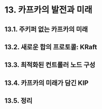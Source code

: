 # 13. 카프카의 발전과 미래

## 13.1. 주키퍼 없는 카프카의 미래
## 13.2. 새로운 합의 프로토콜: KRaft
## 13.3. 최적화된 컨트롤러 노드 구성
## 13.4. 카프카의 미래가 담긴 KIP
## 13.5. 정리
